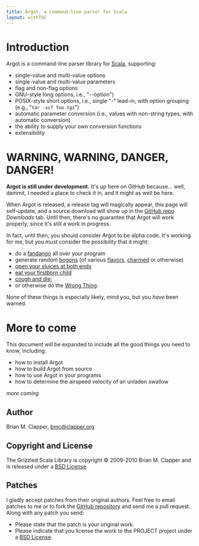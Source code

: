 ```yaml
---
title: Argot, a command-line parser for Scala
layout: withTOC
---
```


# Introduction

Argot is a command-line parser library for [Scala][], supporting:

* single-value and multi-value options
* single-value and multi-value parameters
* flag and non-flag options
* GNU-style long options, i.e., "--option")
* POSIX-style short options, i.e., single "-" lead-in, with option
  grouping (e.g., "`tar -xcf foo.tgz`")
* automatic parameter conversion (i.e., values with non-string types,
  with automatic conversion)
* the ability to supply your own conversion functions
* extensibility

# WARNING, WARNING, DANGER, DANGER!

**Argot is still under development.** It's up here on GitHub because... well,
dammit, I needed a place to check it in, and it might as well be here.

When Argot is released, a release tag will magically appear, this page will
self-update, and a source download will show up in the [GitHub repo][]
*Downloads* tab. Until then, there's no guarantee that Argot will work
properly, since it's still a work in progress.

In fact, until then, you should consider Argot to be alpha code. It's working
for me, but you *must* consider the possibility that it might:

* do a [fandango][] all over your program
* generate random [bogons][] (of various [flavors][], [charmed][] or otherwise)
* [open your sluices at both ends][]
* [eat your firstborn child][]
* [cough and die][];
* or otherwise do the [Wrong Thing][].

None of these things is especially likely, mind you, but you *have* been
warned.

# More to come

This document will be expanded to include all the good things you need to
know, including:

* how to install Argot
* how to build Argot from source
* how to use Argot in your programs
* how to determine the airspeed velocity of an unladen swallow

[Scala]: http://www.scala-lang.org/
[GitHub repo]: http://github.com/bmc/argot/
[fandango]: http://catb.org/jargon/html/F/fandango-on-core.html
[bogons]: http://catb.org/jargon/html/B/bogon.html
[charmed]: http://en.wikipedia.org/wiki/Charm_quark
[flavors]: http://en.wikipedia.org/wiki/Flavour_(particle_physics)
[open your sluices at both ends]: http://www.phespirit.info/montypython/australian_table_wines.htm
[eat your firstborn child]: http://www.facebook.com/pages/I-will-eat-your-firstborn-child/285767234279
[cough and die]: http://catb.org/jargon/html/C/cough-and-die.html
[Wrong Thing]: http://catb.org/jargon/html/W/Wrong-Thing.html



*more coming*

## Author

Brian M. Clapper, [bmc@clapper.org][]

## Copyright and License

The Grizzled Scala Library is copyright &copy; 2009-2010 Brian M. Clapper
and is released under a [BSD License][].

## Patches

I gladly accept patches from their original authors. Feel free to email
patches to me or to fork the [GitHub repository][] and send me a pull
request. Along with any patch you send:

* Please state that the patch is your original work.
* Please indicate that you license the work to the PROJECT project
  under a [BSD License][].

[BSD License]: license.html
[GitHub repository]: http://github.com/bmc/PROJECT
[GitHub]: http://github.com/bmc/
[downloads area]: http://github.com/bmc/PROJECT/downloads
[*clapper.org* Maven repository]: http://maven.clapper.org/org/clapper/
[Maven]: http://maven.apache.org/
[bmc@clapper.org]: mailto:bmc@clapper.org
